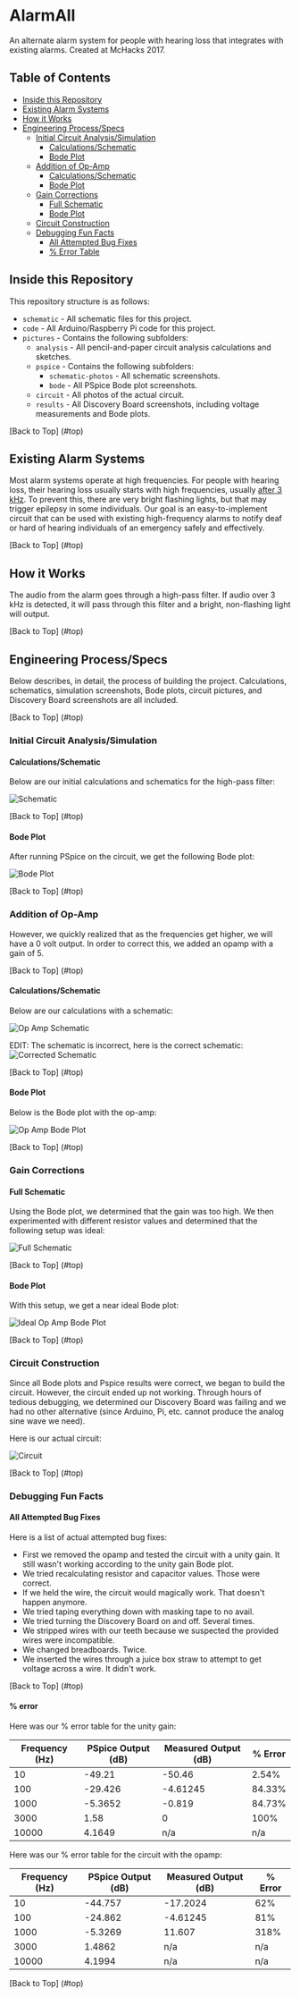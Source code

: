 # <a name="top"></a>AlarmAll
An alternate alarm system for people with hearing loss that integrates with existing alarms. Created at McHacks 2017.
## <a name="toc"></a>Table of Contents
* [Inside this Repository](#inside)
* [Existing Alarm Systems](#existing)
* [How it Works](#works)
* [Engineering Process/Specs](#process)
  * [Initial Circuit Analysis/Simulation](#initial)
    * [Calculations/Schematic](#calculations1)
    * [Bode Plot](#bode1)
  * [Addition of Op-Amp](#opamp)
    * [Calculations/Schematic](#calculations2)
    * [Bode Plot](#bode2)
  * [Gain Corrections](#corrections)
    * [Full Schematic](#schematic)
    * [Bode Plot](#bode3)
  * [Circuit Construction](#circuit)
  * [Debugging Fun Facts](#debugging)
    * [All Attempted Bug Fixes](#fixes)
    * [% Error Table](error)

## <a name="inside"></a> Inside this Repository

This repository structure is as follows:

* `schematic` - All schematic files for this project.
* `code` - All Arduino/Raspberry Pi code for this project.
* `pictures` - Contains the following subfolders:
   * `analysis` - All pencil-and-paper circuit analysis calculations and sketches.
   * `pspice` - Contains the following subfolders:
     * `schematic-photos` - All schematic screenshots.
     * `bode` - All PSpice Bode plot screenshots.
   * `circuit` - All photos of the actual circuit.
   * `results` - All Discovery Board screenshots, including voltage measurements and Bode plots.
 
[Back to Top] (#top)


## <a name="existing"></a> Existing Alarm Systems

Most alarm systems operate at high frequencies. For people with hearing loss, their hearing loss usually starts with high frequencies, usually [after 3 kHz](http://www.noisehelp.com/high-frequency-hearing-loss.html). To prevent this, there are very bright flashing lights, but that may trigger epilepsy in some individuals. Our goal is an easy-to-implement circuit that can be used with existing high-frequency alarms to notify deaf or hard of hearing individuals of an emergency safely and effectively.

[Back to Top] (#top)

## <a name="works"></a> How it Works

The audio from the alarm goes through a high-pass filter. If audio over 3 kHz is detected, it will pass through this filter and a bright, non-flashing light will output.

[Back to Top] (#top)

## <a name="process"></a> Engineering Process/Specs

Below describes, in detail, the process of building the project. Calculations, schematics, simulation screenshots, Bode plots, circuit pictures, and Discovery Board screenshots are all included.

[Back to Top] (#top)

### <a name="initial"></a> Initial Circuit Analysis/Simulation

#### <a name="calculations1"></a> Calculations/Schematic

Below are our initial calculations and schematics for the high-pass filter:

![Schematic](http://i.imgur.com/NpJeELF.jpg)

[Back to Top] (#top)

#### <a name="bode1"></a> Bode Plot

After running PSpice on the circuit, we get the following Bode plot:

![Bode Plot](http://i.imgur.com/pRQAaEb.png)

[Back to Top] (#top)

### <a name="opamp"></a> Addition of Op-Amp

However, we quickly realized that as the frequencies get higher, we will have a 0 volt output. In order to correct this, we added an opamp with a gain of 5.

[Back to Top] (#top)

#### <a name="calculations2"></a> Calculations/Schematic

Below are our calculations with a schematic:

![Op Amp Schematic](http://i.imgur.com/prgfTyo.jpg)

EDIT: The schematic is incorrect, here is the correct schematic:
![Corrected Schematic](http://i.imgur.com/xCA3YSW.jpg)

[Back to Top] (#top)

#### <a name="bode2"></a> Bode Plot

Below is the Bode plot with the op-amp:

![Op Amp Bode Plot](http://i.imgur.com/qU692iu.png)

[Back to Top] (#top)

### <a name="corrections"></a> Gain Corrections

#### <a name="schematic"></a> Full Schematic

Using the Bode plot, we determined that the gain was too high. We then experimented with different resistor values and determined that the following setup was ideal:

![Full Schematic](http://i.imgur.com/mw1xjTD.png)

[Back to Top] (#top)

#### <a name="bode3"></a> Bode Plot

With this setup, we get a near ideal Bode plot:

![Ideal Op Amp Bode Plot](http://i.imgur.com/VnWHBVS.png)

[Back to Top] (#top)

### <a name="circuit"></a> Circuit Construction

Since all Bode plots and Pspice results were correct, we began to build the circuit. However, the circuit ended up not working. Through hours of tedious debugging, we determined our Discovery Board was failing and we had no other alternative (since Arduino, Pi, etc. cannot produce the analog sine wave we need).

Here is our actual circuit:

![Circuit](http://i.imgur.com/dLGPXNU.jpg)

[Back to Top] (#top)

### <a name="debugging"></a> Debugging Fun Facts

####  <a name="fixes"></a> All Attempted Bug Fixes

Here is a list of actual attempted bug fixes:
* First we removed the opamp and tested the circuit with a unity gain. It still wasn't working according to the unity gain Bode plot.
* We tried recalculating resistor and capacitor values. Those were correct.
* If we held the wire, the circuit would magically work. That doesn't happen anymore.
* We tried taping everything down with masking tape to no avail.
* We tried turning the Discovery Board on and off. Several times.
* We stripped wires with our teeth because we suspected the provided wires were incompatible.
* We changed breadboards. Twice.
* We inserted the wires through a juice box straw to attempt to get voltage across a wire. It didn't work.

[Back to Top] (#top)

#### <a name="error"></a> % error

Here was our % error table for the unity gain:

|Frequency (Hz) | PSpice Output (dB) | Measured Output (dB) | % Error |
|---|---|---|---|
|10|-49.21|-50.46|2.54%|
|100|-29.426|-4.61245|84.33%|
|1000|-5.3652|-0.819|84.73%|
|3000|1.58|0|100%|
|10000|4.1649|n/a|n/a|

Here was our % error table for the circuit with the opamp:

|Frequency (Hz) | PSpice Output (dB) | Measured Output (dB) | % Error |
|---|---|---|---|
|10|-44.757|-17.2024|62%|
|100|-24.862|-4.61245|81%|
|1000|-5.3269|11.607|318%|
|3000|1.4862|n/a|n/a|
|10000|4.1994|n/a|n/a|

[Back to Top] (#top)
